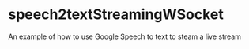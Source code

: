 # speech2textStreamingWSocket
An example of how to use Google Speech to text to steam a live stream
